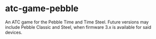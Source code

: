 # atc-game-pebble

An ATC game for the Pebble Time and Time Steel.
Future versions may include Pebble Classic and Steel, when firmware 3.x is available for said devices.
